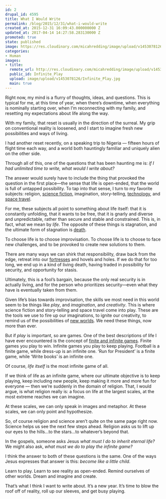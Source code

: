 ```yaml
---
id: 2
drupal_id: 4595
title: What I Would Write
permalink: /blog/2015/12/31/what-i-would-write
created_at: 2015-12-31 16:09:43.000000000 Z
updated_at: 2017-04-14 14:27:58.283130000 Z
promoted: true
state: published
image: https://res.cloudinary.com/micahredding/image/upload/v1453078126/Infinite_Play.jpg
categories:
- Human
images:
- title: 
  remote_url: http://res.cloudinary.com/micahredding/image/upload/v1453078126/Infinite_Play.jpg
  public_id: Infinite_Play
  upload: image/upload/v1453078126/Infinite_Play.jpg
  main: true
---
```

Right now, my mind is a flurry of thoughts, ideas, and questions. This is typical for me, at this time of year, when there’s downtime, when everything is nominally starting over, when I’m reconnecting with my family, and resetting my expectations about life along the way. 

With my family, that reset is usually in the direction of the surreal. My grip on conventional reality is loosened, and I start to imagine fresh new possibilities and ways of living.

I had another reset recently, on a speaking trip to Nigeria — fifteen hours of flight time each way, and a world both hauntingly familiar and uniquely alien on the other side.

Through all of this, one of the questions that has been haunting me is: *if I had unlimited time to write, what would I write about?*

The answer would surely have to include the thing that provoked the question in the first place—the sense that life is open-ended, that the world is full of untapped possibility. To tap into that sense, I turn to my favorite subjects: religion, [science fiction](http://micahredding.com/blog/2013/06/07/iron-man-and-modern-identity-crisis), imagination, story-telling, [technology](http://micahredding.com/blog/2015/03/13/what-technology), and [space travel](http://micahredding.com/blog/2014/12/20/spaceships-christmas).

For me, these subjects all point to something about life itself: that it is constantly unfolding, that it wants to be free, that it is gnarly and diverse and unpredictable, rather than secure and stable and constrained. This is, in fact, what we mean by *life*. The opposite of these things is stagnation, and the ultimate form of stagnation is [death](http://micahredding.com/blog/2012/03/06/why-are-humans-evil).

To choose life is to choose improvisation. To choose life is to choose to face new challenges, and to be provoked to create new solutions to them. 

There are many ways we can shirk that responsibility, draw back from the edge, retreat into our [fortresses](http://micahredding.com/blog/2013/05/28/poison-empires) and hovels and holes. If we do that for too long, we end up in a kind of living death, having traded in possibility for security, and opportunity for stasis.

Ultimately, this is a fool’s bargain, because the only real security is in actually living, and for the person who prioritizes security—even what they have is eventually taken from them. 

Given life’s bias towards improvisation, the skills we most need in this world seem to be things like *play*, and *imagination*, and *creativity*. This is where science fiction and story-telling and space travel come into play. These are the tools we use to fire up our imaginations, to ignite our creativity, to remind us of the possibilities of [new worlds](http://micahredding.com/blog/2013/01/21/gardeners-stars). We need these things, now more than ever.

But if *play* is important, so are games. One of the best descriptions of life I have ever encountered is the concept of [finite and infinite games](https://en.wikipedia.org/wiki/Finite_and_Infinite_Games). Finite games you play to win. Infinite games you play to keep playing. Football is a finite game, while dress-up is an infinite one.  ‘Run for President’ is a finite game, while ‘Write books’ is an infinite one. 

Of course, *life itself* is the most infinite game of all.

If we think of life as an infinite game, where our ultimate objective is to keep playing, keep including new people, keep making it more and more fun for everyone — then we’re suddenly in the domain of religion. That, I would argue, is what religion really is: a focus on life at the largest scales, at the most extreme reaches we can imagine.

At these scales, we can only speak in images and metaphor. At these scales, we can only point and hypothesize. 

So, of course religion and science aren’t quite on the same page right now. Science helps us see the next few steps ahead. Religion asks us to lift up our eyes to the hills…to the stars…to whatever’s beyond that. 

In the gospels, someone asks Jesus *what must I do to inherit eternal life?* We might also ask, *what must we do to play the infinite game?*

I think the answer to both of these questions is the same. One of the ways Jesus expresses that answer is this: *become like a little child*. 

Learn to play. Learn to see reality as open-ended. Remind ourselves of other worlds. Dream and imagine and create. 

That’s what I think I want to write about. It’s a new year. It’s time to blow the roof off of reality, roll up our sleeves, and get busy playing.
